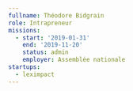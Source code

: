 ```yaml
---
fullname: Théodore Bidgrain
role: Intrapreneur
missions:
  - start: '2019-01-31'
    end: '2019-11-20'
    status: admin
    employer: Assemblée nationale
startups:
  - leximpact
---
```

